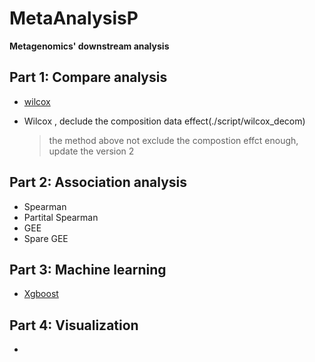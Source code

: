 # MetaAnalysisP
**Metagenomics' downstream analysis**
## Part 1: Compare analysis
* [wilcox](./script/wilcox/)
* Wilcox , declude the composition data effect(./script/wilcox_decom) 

  >the method above not exclude the compostion effct enough, update the version 2
## Part 2: Association analysis
* Spearman
* Partital Spearman
* GEE 
* Spare GEE
## Part 3: Machine learning
* [Xgboost](./script/xgboost)
## Part 4: Visualization
* 
